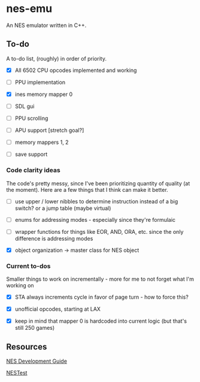 # nes-emu

An NES emulator written in C++.


## To-do

A to-do list, (roughly) in order of priority.

- [x] All 6502 CPU opcodes implemented and working
- [ ] PPU implementation
- [x] ines memory mapper 0
- [ ] SDL gui
- [ ] PPU scrolling
- [ ] APU support [stretch goal?]
- [ ] memory mappers 1, 2
- [ ] save support



### Code clarity ideas
The code's pretty messy, since I've been prioritizing quantity of quality (at the moment). Here are a few things that I think can make it better.
- [ ] use upper / lower nibbles to determine instruction instead of a big switch? or a jump table (maybe virtual)
- [ ] enums for addressing modes - especially since they're formulaic
- [ ] wrapper functions for things like EOR, AND, ORA, etc. since the only difference is addressing modes
- [x] object organization -> master class for NES object



### Current to-dos

Smaller things to work on incrementally - more for me to not forget what I'm working on
- [x] STA always increments cycle in favor of page turn - how to force this?
- [x] unofficial opcodes, starting at LAX
- [x] keep in mind that mapper 0 is hardcoded into current logic (but that's still 250 games)


## Resources

[NES Development Guide](http://nesdev.com/NESDoc.pdf)

[NESTest](http://www.qmtpro.com/~nes/misc/nestest.txt)
